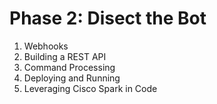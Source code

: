 
# Phase 2: Disect the Bot

1. Webhooks
1. Building a REST API
1. Command Processing
1. Deploying and Running
1. Leveraging Cisco Spark in Code


